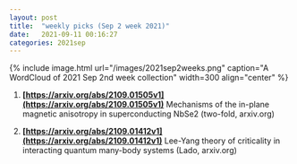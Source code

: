 ```yaml
---
layout: post
title:  "weekly picks (Sep 2 week 2021)"
date:   2021-09-11 00:16:27
categories: 2021sep
---
```


{% include image.html url="/images/2021sep2weeks.png" caption="A WordCloud of 2021 Sep 2nd week collection" width=300 align="center" %}



1. **[https://arxiv.org/abs/2109.01505v1](https://arxiv.org/abs/2109.01505v1)** Mechanisms of the in-plane magnetic anisotropy in superconducting NbSe2 (two-fold, arxiv.org)

1. **[https://arxiv.org/abs/2109.01412v1](https://arxiv.org/abs/2109.01412v1)** Lee-Yang theory of criticality in interacting quantum many-body systems (Lado, arxiv.org)
